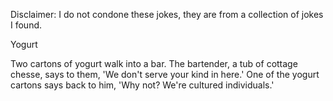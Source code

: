 Disclaimer: I do not condone these jokes, they are from a collection of jokes I found.

Yogurt

Two cartons of yogurt walk into a bar. The bartender, a tub of cottage chesse, says to them, 'We don't serve your kind in here.' One of the yogurt cartons says back to him, 'Why not? We're cultured individuals.'

